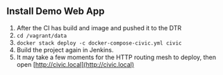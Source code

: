 ## Install Demo Web App


1. After the CI has build and image and pushed it to the DTR
2. `cd /vagrant/data`
3. `docker stack deploy -c docker-compose-civic.yml civic`
4. Build the project again in Jenkins.
5. It may take a few moments for the HTTP routing mesh to deploy, then open [http://civic.local](http://civic.local)
